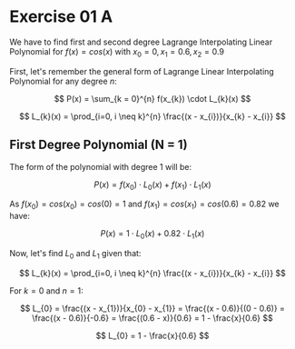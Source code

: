 # Exercise 01 A

We have to find first and second degree Lagrange Interpolating Linear Polynomial for $f(x) = cos(x)$ with $x_{0} = 0, x_{1} = 0.6 ,  x_{2} = 0.9$

First, let's remember the general form of Lagrange Linear Interpolating Polynomial for any degree $n$:

$$
P(x) = \sum_{k = 0}^{n} f(x_{k}) \cdot L_{k}(x)
$$

$$
L_{k}(x) = \prod_{i=0, i \neq k}^{n} \frac{(x - x_{i})}{x_{k} - x_{i}}
$$

## First Degree Polynomial (N = 1)

The form of the polynomial with degree 1 will be:

$$
P(x) = f(x_{0}) \cdot L_{0}(x) + f(x_{1}) \cdot L_{1}(x)
$$

As $f(x_{0}) = cos(x_{0}) = cos(0) = 1$ and $f(x_{1}) = cos(x_{1}) = cos(0.6) = 0.82$ we have:

$$
P(x) = 1 \cdot L_{0}(x) + 0.82 \cdot L_{1}(x)
$$

Now, let's find $L_{0}$ and $L_{1}$ given that:

$$
L_{k}(x) = \prod_{i=0, i \neq k}^{n} \frac{(x - x_{i})}{x_{k} - x_{i}}
$$

For $k = 0$ and $n = 1$:

$$
L_{0} = \frac{(x - x_{1})}{x_{0} - x_{1}} = \frac{(x - 0.6)}{(0 - 0.6)} = \frac{(x - 0.6)}{-0.6} = \frac{(0.6 - x)}{0.6} = 1 - \frac{x}{0.6}
$$

$$
L_{0} = 1 - \frac{x}{0.6}
$$